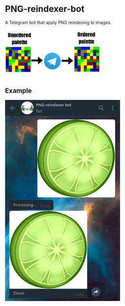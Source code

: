 # PNG-reindexer-bot
A Telegram bot that apply PNG reindexing to images.

![PNG reindexer telegram bot](PNG-reindexer-bot.png)

## Example

![PNG reindexer telegram bot](example1.png)

